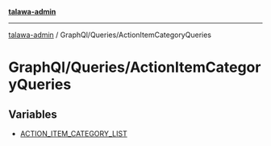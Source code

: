 [**talawa-admin**](../../../README.md)

***

[talawa-admin](../../../modules.md) / GraphQl/Queries/ActionItemCategoryQueries

# GraphQl/Queries/ActionItemCategoryQueries

## Variables

- [ACTION\_ITEM\_CATEGORY\_LIST](variables/ACTION_ITEM_CATEGORY_LIST.md)
